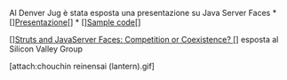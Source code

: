 Al Denver Jug è stata esposta una presentazione su Java Server Faces
	* [<html>]<a href="http://www.denverjug.org/presentations/200310_JSF.pdf">Presentazione</a>[</html>]
	* [<html>]<a href="http://www.denverjug.org/presentations/200310_JSF.zip">Sample code</a>[</html>]


[<html>]<a href="http://www.svjug.org/meetings/2003/SVJUG%20Struts%20and%20Faces-11-05-03.pdf">Struts and JavaServer Faces: Competition or Coexistence? </a>[</html>] esposta al Silicon Valley Group

[attach:chouchin reinensai (lantern).gif]
